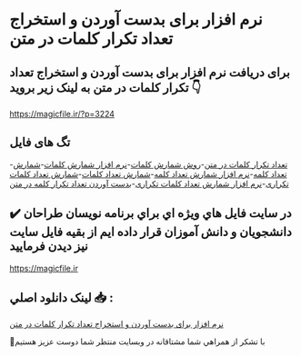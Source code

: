# نرم افزار برای بدست آوردن و استخراج تعداد تکرار کلمات در متن

## برای دریافت نرم افزار برای بدست آوردن و استخراج تعداد تکرار کلمات در متن به لینک زیر بروید 👇

https://magicfile.ir/?p=3224

## تگ های فایل

-[تعداد تکرار کلمات در متن](https://magicfile.ir/product/%d9%86%d8%b1%d9%85-%d8%a7%d9%81%d8%b2%d8%a7%d8%b1-%d8%a8%d8%af%d8%b3%d8%aa-%d8%a2%d9%88%d8%b1%d8%af%d9%86-%d8%a7%d8%b3%d8%aa%d8%ae%d8%b1%d8%a7%d8%ac-%d8%aa%d8%b9%d8%af%d8%a7%d8%af-%d8%aa%da%a9%d8%b1%d8%a7%d8%b1-%da%a9%d9%84%d9%85%d8%a7%d8%aa-%d8%af%d8%b1-%d9%85%d8%aa%d9%86/)-[روش شمارش کلمات](https://magicfile.ir/product/%d9%86%d8%b1%d9%85-%d8%a7%d9%81%d8%b2%d8%a7%d8%b1-%d8%a8%d8%af%d8%b3%d8%aa-%d8%a2%d9%88%d8%b1%d8%af%d9%86-%d8%a7%d8%b3%d8%aa%d8%ae%d8%b1%d8%a7%d8%ac-%d8%aa%d8%b9%d8%af%d8%a7%d8%af-%d8%aa%da%a9%d8%b1%d8%a7%d8%b1-%da%a9%d9%84%d9%85%d8%a7%d8%aa-%d8%af%d8%b1-%d9%85%d8%aa%d9%86/)-[نرم افزار شمارش کلمات](https://magicfile.ir/product/%d9%86%d8%b1%d9%85-%d8%a7%d9%81%d8%b2%d8%a7%d8%b1-%d8%a8%d8%af%d8%b3%d8%aa-%d8%a2%d9%88%d8%b1%d8%af%d9%86-%d8%a7%d8%b3%d8%aa%d8%ae%d8%b1%d8%a7%d8%ac-%d8%aa%d8%b9%d8%af%d8%a7%d8%af-%d8%aa%da%a9%d8%b1%d8%a7%d8%b1-%da%a9%d9%84%d9%85%d8%a7%d8%aa-%d8%af%d8%b1-%d9%85%d8%aa%d9%86/)-[شمارش تعداد کلمه](https://magicfile.ir/product/%d9%86%d8%b1%d9%85-%d8%a7%d9%81%d8%b2%d8%a7%d8%b1-%d8%a8%d8%af%d8%b3%d8%aa-%d8%a2%d9%88%d8%b1%d8%af%d9%86-%d8%a7%d8%b3%d8%aa%d8%ae%d8%b1%d8%a7%d8%ac-%d8%aa%d8%b9%d8%af%d8%a7%d8%af-%d8%aa%da%a9%d8%b1%d8%a7%d8%b1-%da%a9%d9%84%d9%85%d8%a7%d8%aa-%d8%af%d8%b1-%d9%85%d8%aa%d9%86/)-[نرم افزار شمارش تعداد کلمه](https://magicfile.ir/product/%d9%86%d8%b1%d9%85-%d8%a7%d9%81%d8%b2%d8%a7%d8%b1-%d8%a8%d8%af%d8%b3%d8%aa-%d8%a2%d9%88%d8%b1%d8%af%d9%86-%d8%a7%d8%b3%d8%aa%d8%ae%d8%b1%d8%a7%d8%ac-%d8%aa%d8%b9%d8%af%d8%a7%d8%af-%d8%aa%da%a9%d8%b1%d8%a7%d8%b1-%da%a9%d9%84%d9%85%d8%a7%d8%aa-%d8%af%d8%b1-%d9%85%d8%aa%d9%86/)-[شمارش تعداد کلمات](https://magicfile.ir/product/%d9%86%d8%b1%d9%85-%d8%a7%d9%81%d8%b2%d8%a7%d8%b1-%d8%a8%d8%af%d8%b3%d8%aa-%d8%a2%d9%88%d8%b1%d8%af%d9%86-%d8%a7%d8%b3%d8%aa%d8%ae%d8%b1%d8%a7%d8%ac-%d8%aa%d8%b9%d8%af%d8%a7%d8%af-%d8%aa%da%a9%d8%b1%d8%a7%d8%b1-%da%a9%d9%84%d9%85%d8%a7%d8%aa-%d8%af%d8%b1-%d9%85%d8%aa%d9%86/)-[شمارش تعداد کلمات تکراری](https://magicfile.ir/product/%d9%86%d8%b1%d9%85-%d8%a7%d9%81%d8%b2%d8%a7%d8%b1-%d8%a8%d8%af%d8%b3%d8%aa-%d8%a2%d9%88%d8%b1%d8%af%d9%86-%d8%a7%d8%b3%d8%aa%d8%ae%d8%b1%d8%a7%d8%ac-%d8%aa%d8%b9%d8%af%d8%a7%d8%af-%d8%aa%da%a9%d8%b1%d8%a7%d8%b1-%da%a9%d9%84%d9%85%d8%a7%d8%aa-%d8%af%d8%b1-%d9%85%d8%aa%d9%86/)-[نرم افزار شمارش تعداد کلمات تکراری](https://magicfile.ir/product/%d9%86%d8%b1%d9%85-%d8%a7%d9%81%d8%b2%d8%a7%d8%b1-%d8%a8%d8%af%d8%b3%d8%aa-%d8%a2%d9%88%d8%b1%d8%af%d9%86-%d8%a7%d8%b3%d8%aa%d8%ae%d8%b1%d8%a7%d8%ac-%d8%aa%d8%b9%d8%af%d8%a7%d8%af-%d8%aa%da%a9%d8%b1%d8%a7%d8%b1-%da%a9%d9%84%d9%85%d8%a7%d8%aa-%d8%af%d8%b1-%d9%85%d8%aa%d9%86/)-[بدست آوردن تعداد تکرار کلمه در متن](https://magicfile.ir/product/%d9%86%d8%b1%d9%85-%d8%a7%d9%81%d8%b2%d8%a7%d8%b1-%d8%a8%d8%af%d8%b3%d8%aa-%d8%a2%d9%88%d8%b1%d8%af%d9%86-%d8%a7%d8%b3%d8%aa%d8%ae%d8%b1%d8%a7%d8%ac-%d8%aa%d8%b9%d8%af%d8%a7%d8%af-%d8%aa%da%a9%d8%b1%d8%a7%d8%b1-%da%a9%d9%84%d9%85%d8%a7%d8%aa-%d8%af%d8%b1-%d9%85%d8%aa%d9%86/)

## ✔️ در سايت فايل هاي ويژه اي براي برنامه نويسان طراحان دانشجويان و دانش آموزان قرار داده ايم از بقيه فايل سايت نيز ديدن فرماييد

https://magicfile.ir


## لينک دانلود اصلي 📥 :

[نرم افزار برای بدست آوردن و استخراج تعداد تکرار کلمات در متن](https://magicfile.ir/product/%d9%86%d8%b1%d9%85-%d8%a7%d9%81%d8%b2%d8%a7%d8%b1-%d8%a8%d8%af%d8%b3%d8%aa-%d8%a2%d9%88%d8%b1%d8%af%d9%86-%d8%a7%d8%b3%d8%aa%d8%ae%d8%b1%d8%a7%d8%ac-%d8%aa%d8%b9%d8%af%d8%a7%d8%af-%d8%aa%da%a9%d8%b1%d8%a7%d8%b1-%da%a9%d9%84%d9%85%d8%a7%d8%aa-%d8%af%d8%b1-%d9%85%d8%aa%d9%86/) 


🙏با تشکر از همراهي شما مشتاقانه در وبسایت منتظر شما دوست عزیز هستیم

